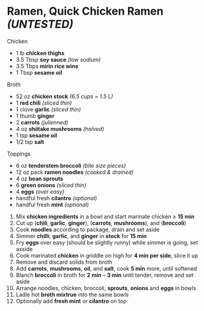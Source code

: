 # Ramen, Quick Chicken Ramen *(UNTESTED)*

Chicken

* 1 lb **chicken thighs**
* 3.5 Tbsp **soy sauce** *(low sodium)*
* 3.5 Tbps **mirin rice wine**
* 1 Tbsp **sesame oil**

Broth

* 52 oz **chicken stock** *(6.5 cups = 1.5 L)*
* 1 **red chili** *(sliced thin)*
* 1 clove **garlic** *(sliced thin)*
* 1 thumb **ginger**
* 2 **carrots** *(julienned)*
* 4 oz **shiitake mushrooms** *(halved)*
* 1 tsp **sesame oil**
* 1/2 tsp **salt**

Toppings

* 6 oz **tenderstem broccoli** *(bite size pieces)*
* 12 oz pack **ramen noodles** *(cooked & drained)*
* 4 oz **bean sprouts**
* 6 **green onions** *(sliced thin)*
* 4 **eggs** *(over easy)*
* handful fresh **cilantro** *(optional)*
* handful fresh **mint** *(optional)*

1. Mix **chicken ingredients** in a bowl and start marinate chicken ≥ **15 min**
1. Cut up (**chili**, **garlic**, **ginger**), (**carrots**, **mushrooms**), and (**broccoli**)
1. Cook **noodles** according to package, drain and set aside
1. Simmer **chilli**, **garlic**, and **ginger** in  **stock** for **15 min**
1. Fry **eggs** over easy (should be slightly runny) while simmer is going, set asside
1. Cook marinated **chicken** in griddle on high for **4 min per side**, slice it up
1. Remove and discard solids from broth
1. Add **carrots**, **mushrooms**, **oil**, and **salt**, cook **5 min** more, until softened
1. Blanch **broccoli** in broth for **2 min** – **3 min** until tender, remove and set aside
1. Arrange noodles, chicken, broccoli, **sprouts**, **onions** and **eggs** in bowls
1. Ladle hot **broth mixtrue** into the same bowls
1. Optionally add **fresh mint** or **cilantro** on top
